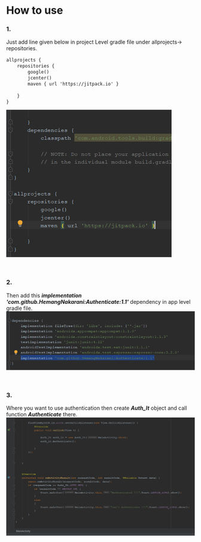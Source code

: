 # How to use

### 1. 
Just add line given below in project Level gradle file under allprojects-> repositories.
<br>
```
allprojects {
    repositories {
        google()
        jcenter()
        maven { url 'https://jitpack.io' }
        
    }
}
```
![alt text](https://github.com/HemangNakarani/Authenticate/blob/master/Screenshot%20(134).png)

<br>

### 2. 
Then add this ***implementation 'com.github.HemangNakarani:Authenticate:1.1'*** dependency in app level gradle file.
![alt text](https://github.com/HemangNakarani/Authenticate/blob/master/Screenshot%20(133).png)

<br>

### 3.

Where you want to use authentication then create ***Auth_It*** object and call function ***Authenticate*** there. 
![alt text](https://github.com/HemangNakarani/Authenticate/blob/master/Screenshot%20(135).png)
